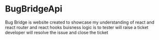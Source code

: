 # BugBridgeApi
Bug Bridge is website created to showcase my understanding of react and react router and react hooks buisness logic is to tester will raise a ticket developer will resolve the issue and close the ticket

